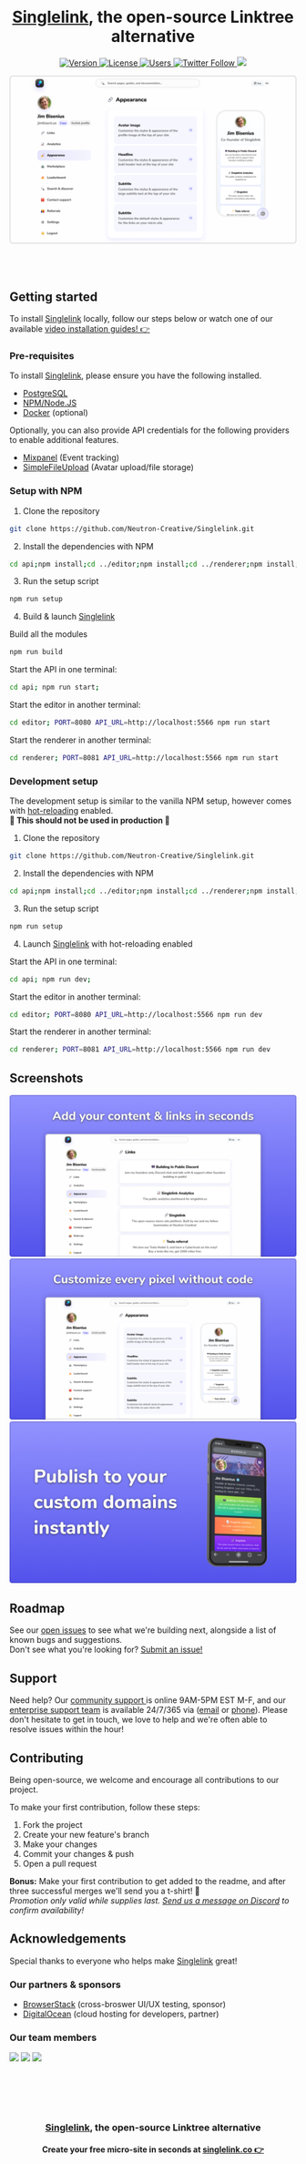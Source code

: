 <br><h1 align="center"><a target="_blank" href="https://singlelink.co">Singlelink</a>, the open-source Linktree alternative</h1>
<p align="center">
    <a href="https://github.com/Neutron-Creative/Singlelink/projects/1">
        <img src="https://img.shields.io/badge/Stable-3.0.0-%235353ec" alt="Version">
    </a>
    <a href="https://www.gnu.org/licenses/gpl-3.0.en.html">
        <img src="https://img.shields.io/badge/License-GPL-%236ab04c" alt="License"/>
    </a>
    <a href="https://app.singlelink.co/analytics"/>
        <img src="https://img.shields.io/badge/dynamic/json?color=FF4081&label=Cloud-hosted%20users&query=users&url=https%3A%2F%2Fapi.singlelink.co%2Fanalytics" alt="Users"/>
    </a>
	<a href="https://twitter.com/singlelink">
		<img alt="Twitter Follow" height=20 src="https://img.shields.io/twitter/follow/singlelink?color=%2300acee&label=Follow%20us%20on%20Twitter&style=plastic">
	</a>
	<a href="https://discord.gg/BUbmgV4">
		<img src="https://img.shields.io/discord/739822478276165675?color=%237289da&label=Join%20our%20community%20on%20Discord"/>
	</a>
</p>

<img src="editor/static/gh-hero.png"/>

<div align="center">

</div>

<br><br>

## Getting started

To install <a target="_blank" href="https://singlelink.co">Singlelink</a> locally, follow our steps below or watch one
of our available <a href="https://youtube.com/" target="_blank">video installation guides! 👉</a>

### Pre-requisites

To install <a target="_blank" href="https://singlelink.co">Singlelink</a>, please ensure you have the following
installed.

- <a href="https://www.postgresql.org/" target="_blank">PostgreSQL</a>
- <a href="https://nodejs.org/en/" target="_blank">NPM/Node.JS</a>
- <a href="https://www.docker.com/" target="_blank">Docker</a> (optional)

Optionally, you can also provide API credentials for the following providers to enable additional features.

- <a href="https://mixpanel.com" target="_blank">Mixpanel</a> (Event tracking)
- <a href="https://www.simplefileupload.com/" target="_blank">SimpleFileUpload</a> (Avatar upload/file storage)

### Setup with NPM
1. Clone the repository
```bash
git clone https://github.com/Neutron-Creative/Singlelink.git
```
2. Install the dependencies with NPM
```bash
cd api;npm install;cd ../editor;npm install;cd ../renderer;npm install;cd ../
```
3. Run the setup script
```bash
npm run setup
```
4. Build & launch <a target="_blank" href="https://singlelink.co">Singlelink</a>

Build all the modules

```bash
npm run build
```

Start the API in one terminal:

```bash
cd api; npm run start;
```

Start the editor in another terminal:

```bash
cd editor; PORT=8080 API_URL=http://localhost:5566 npm run start
```

Start the renderer in another terminal:

```bash
cd renderer; PORT=8081 API_URL=http://localhost:5566 npm run start
```

### Development setup
The development setup is similar to the vanilla NPM setup, however comes with <a href="https://vue-loader.vuejs.org/guide/hot-reload.html" target="_blank">hot-reloading</a> enabled.<br>**🚨 This should not be used in production 🚨**
1. Clone the repository
```bash
git clone https://github.com/Neutron-Creative/Singlelink.git
```
2. Install the dependencies with NPM
```bash
cd api;npm install;cd ../editor;npm install;cd ../renderer;npm install;cd ../
```
3. Run the setup script
```bash
npm run setup
```
4. Launch <a target="_blank" href="https://singlelink.co">Singlelink</a> with hot-reloading enabled

Start the API in one terminal:

```bash
cd api; npm run dev;
```

Start the editor in another terminal:

```bash
cd editor; PORT=8080 API_URL=http://localhost:5566 npm run dev
```

Start the renderer in another terminal:

```bash
cd renderer; PORT=8081 API_URL=http://localhost:5566 npm run dev
```

## Screenshots
<img src="editor/static/screenshot-01.png"/>
<img src="editor/static/screenshot-02.png"/>
<img src="editor/static/screenshot-03.png"/>

## Roadmap
See our <a href="https://github.com/Neutron-Creative/Singlelink/issues" target="_blank">open issues</a> to see what we're building next, alongside a list of known bugs and suggestions. <br>Don't see what you're looking for? <a href="https://github.com/Neutron-Creative/Singlelink/issues/new" target="_blank">Submit an issue!</a>

## Support
Need help? Our <a href="https://discord.com/invite/3pBM4Px" target="_blank">community support </a> is online 9AM-5PM EST M-F, and our <a href="mailto:support@neutroncreative.com">enterprise support team</a> is available 24/7/365 via (<a href="mailto:support@neutroncreative.com">email</a> or <a href="tel:+19196530790">phone</a>). Please don't hesitate to get in touch, we love to help and we're often able to resolve issues within the hour!

## Contributing
Being open-source, we welcome and encourage all contributions to our project.

To make your first contribution, follow these steps:

1. Fork the project
2. Create your new feature's branch
3. Make your changes
4. Commit your changes & push
5. Open a pull request

**Bonus:** Make your first contribution to get added to the readme, and after three successful merges we'll send you a t-shirt! 🎉<br>*Promotion only valid while supplies last. <a href="https://discord.gg/BUbmgV4" target="_blank">Send us a message on Discord</a> to confirm availability!*

## Acknowledgements
Special thanks to everyone who helps make <a target="_blank" href="https://singlelink.co">Singlelink</a> great!
### Our partners & sponsors
- <a href="https://www.browserstack.com/" target="_blank">BrowserStack</a> (cross-broswer UI/UX testing, sponsor)
- <a href="https://digitalocean.com/" target="_blank">DigitalOcean</a> (cloud hosting for developers, partner)

### Our team members
<a href="https://twitter.com/jim_bisenius" title="Jim Bisenius, Co-founder & President of Singlelink" target="_blank"><img width="80" src="https://www.gravatar.com/avatar/106e7dda3325b238cc5845df807e9c2d"/></a>
<a href="https://twitter.com/navidk0" title="Navid Kabir, Co-founder & CTO of Singlelink" target="_blank"><img width="80" src="https://www.gravatar.com/avatar/9e4f9cbfec8e363db6c16ad3f32043fb"/></a>
<a href="https://twitter.com/drewbits" title="Drew Boyle, Co-founder & CMO of Singlelink" target="_blank"><img width="80" src="https://pbs.twimg.com/profile_images/1396177710532149256/mQm749Tm_400x400.jpg"/></a>

<br><br>
---------------
<h3 align="center"><a href="https://singlelink.co" target="_blank">Singlelink</a>, the open-source Linktree alternative</h3>
<h4 align="center">
    Create your free micro-site in seconds at <a href="https://app.singlelink.co/create-account" target="_blank">singlelink.co 👉</a>
</h4>

